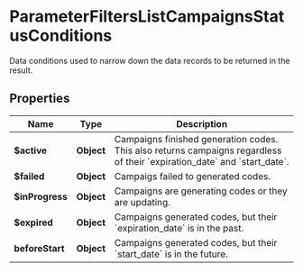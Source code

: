 

# ParameterFiltersListCampaignsStatusConditions

Data conditions used to narrow down the data records to be returned in the result.

## Properties

| Name | Type | Description |
|------------ | ------------- | ------------- |
|**$active** | **Object** | Campaigns finished generation codes. This also returns campaigns regardless of their &#x60;expiration_date&#x60; and &#x60;start_date&#x60;. |
|**$failed** | **Object** | Campaigs failed to generated codes. |
|**$inProgress** | **Object** | Campaigns are generating codes or they are updating. |
|**$expired** | **Object** | Campaigns generated codes, but their &#x60;expiration_date&#x60; is in the past. |
|**beforeStart** | **Object** | Campaigns generated codes, but their &#x60;start_date&#x60; is in the future. |




